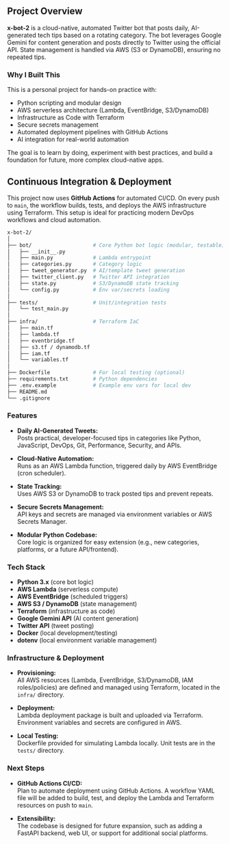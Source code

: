 ## Project Overview

**x-bot-2** is a cloud-native, automated Twitter bot that posts daily, AI-generated tech tips based on a rotating category. The bot leverages Google Gemini for content generation and posts directly to Twitter using the official API. State management is handled via AWS (S3 or DynamoDB), ensuring no repeated tips.

### Why I Built This

This is a personal project for hands-on practice with:
- Python scripting and modular design
- AWS serverless architecture (Lambda, EventBridge, S3/DynamoDB)
- Infrastructure as Code with Terraform
- Secure secrets management
- Automated deployment pipelines with GitHub Actions
- AI integration for real-world automation

The goal is to learn by doing, experiment with best practices, and build a foundation for future, more complex cloud-native apps.

## Continuous Integration & Deployment

This project now uses **GitHub Actions** for automated CI/CD. On every push to `main`, the workflow builds, tests, and deploys the AWS infrastructure using Terraform. This setup is ideal for practicing modern DevOps workflows and cloud automation.
```bash
x-bot-2/
│
├── bot/                    # Core Python bot logic (modular, testable)
│   ├── __init__.py
│   ├── main.py             # Lambda entrypoint
│   ├── categories.py       # Category logic
│   ├── tweet_generator.py  # AI/template tweet generation
│   ├── twitter_client.py   # Twitter API integration
│   ├── state.py            # S3/DynamoDB state tracking
│   └── config.py           # Env var/secrets loading
│
├── tests/                  # Unit/integration tests
│   └── test_main.py
│
├── infra/                  # Terraform IaC
│   ├── main.tf
│   ├── lambda.tf
│   ├── eventbridge.tf
│   ├── s3.tf / dynamodb.tf
│   ├── iam.tf
│   └── variables.tf
│
├── Dockerfile              # For local testing (optional)
├── requirements.txt        # Python dependencies
├── .env.example            # Example env vars for local dev
├── README.md
└── .gitignore
```


### Features

- **Daily AI-Generated Tweets:**  
	Posts practical, developer-focused tips in categories like Python, JavaScript, DevOps, Git, Performance, Security, and APIs.

- **Cloud-Native Automation:**  
	Runs as an AWS Lambda function, triggered daily by AWS EventBridge (cron scheduler).

- **State Tracking:**  
	Uses AWS S3 or DynamoDB to track posted tips and prevent repeats.

- **Secure Secrets Management:**  
	API keys and secrets are managed via environment variables or AWS Secrets Manager.

- **Modular Python Codebase:**  
	Core logic is organized for easy extension (e.g., new categories, platforms, or a future API/frontend).

### Tech Stack

- **Python 3.x** (core bot logic)
- **AWS Lambda** (serverless compute)
- **AWS EventBridge** (scheduled triggers)
- **AWS S3 / DynamoDB** (state management)
- **Terraform** (infrastructure as code)
- **Google Gemini API** (AI content generation)
- **Twitter API** (tweet posting)
- **Docker** (local development/testing)
- **dotenv** (local environment variable management)

### Infrastructure & Deployment

- **Provisioning:**  
	All AWS resources (Lambda, EventBridge, S3/DynamoDB, IAM roles/policies) are defined and managed using Terraform, located in the `infra/` directory.

- **Deployment:**  
	Lambda deployment package is built and uploaded via Terraform. Environment variables and secrets are configured in AWS.

- **Local Testing:**  
	Dockerfile provided for simulating Lambda locally. Unit tests are in the `tests/` directory.

### Next Steps

- **GitHub Actions CI/CD:**  
	Plan to automate deployment using GitHub Actions. A workflow YAML file will be added to build, test, and deploy the Lambda and Terraform resources on push to `main`.

- **Extensibility:**  
	The codebase is designed for future expansion, such as adding a FastAPI backend, web UI, or support for additional social platforms.

